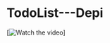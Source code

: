 # TodoList---Depi
[![Watch the video](https://drive.google.com/file/d/1SzEsYXzizDjezKTW34MQn6lkjvJZeQTR/view?usp=sharing)]
